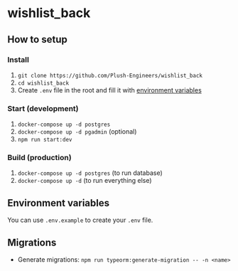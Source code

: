 # wishlist_back

## How to setup

### Install
1. `git clone https://github.com/Plush-Engineers/wishlist_back`
2. `cd wishlist_back`
3. Create `.env` file in the root and fill it with [environment variables](#environment-variables)

### Start (development)

1. `docker-compose up -d postgres`
2. `docker-compose up -d pgadmin` (optional)
3. `npm run start:dev`

### Build (production)

1. `docker-compose up -d postgres` (to run database)
2. `docker-compose up -d` (to run everything else)


## Environment variables

You can use `.env.example` to create your `.env` file.


## Migrations

- Generate migrations: `npm run typeorm:generate-migration -- -n <name>`